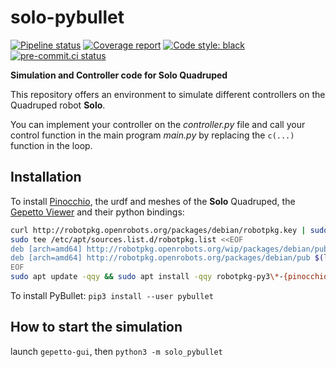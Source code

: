 # solo-pybullet

[![Pipeline status](https://gitlab.laas.fr/gepetto/solo-pybullet/badges/master/pipeline.svg)](https://gitlab.laas.fr/gepetto/solo-pybullet/commits/master)
[![Coverage report](https://gitlab.laas.fr/gepetto/solo-pybullet/badges/master/coverage.svg?job=doc-coverage)](https://gepettoweb.laas.fr/doc/gepetto/solo-pybullet/master/coverage/)
[![Code style: black](https://img.shields.io/badge/code%20style-black-000000.svg)](https://github.com/psf/black)
[![pre-commit.ci status](https://results.pre-commit.ci/badge/github/gepetto/solo-pybullet/master.svg)](https://results.pre-commit.ci/latest/github/gepetto/solo-pybullet)

**Simulation and Controller code for Solo Quadruped**

This repository offers an environment to simulate different controllers on the Quadruped robot **Solo**.

You can implement your controller on the *controller.py* file and call your control function in the main program *main.py* by replacing the `c(...)` function in the loop.

## Installation

To install [Pinocchio](https://github.com/stack-of-tasks/pinocchio/), the urdf and meshes of the **Solo** Quadruped,
the [Gepetto Viewer](https://github.com/gepetto/gepetto-viewer-corba) and their python bindings:

```bash
curl http://robotpkg.openrobots.org/packages/debian/robotpkg.key | sudo apt-key add -
sudo tee /etc/apt/sources.list.d/robotpkg.list <<EOF
deb [arch=amd64] http://robotpkg.openrobots.org/wip/packages/debian/pub $(lsb_release -cs) robotpkg
deb [arch=amd64] http://robotpkg.openrobots.org/packages/debian/pub $(lsb_release -cs) robotpkg
EOF
sudo apt update -qqy && sudo apt install -qqy robotpkg-py3\*-{pinocchio,example-robot-data,qt4-gepetto-viewer-corba}
```

To install PyBullet:
`pip3 install --user pybullet`

## How to start the simulation
launch `gepetto-gui`, then `python3 -m solo_pybullet`
